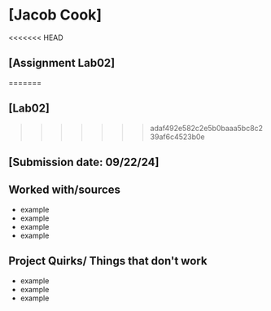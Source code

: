# [Jacob Cook]
<<<<<<< HEAD
## [Assignment Lab02]
=======
## [Lab02]
>>>>>>> adaf492e582c2e5b0baaa5bc8c239af6c4523b0e
## [Submission date: 09/22/24]
## Worked with/sources 
* example
* example
* example
* example
## Project Quirks/ Things that don't work
* example
* example
* example
